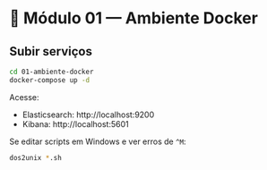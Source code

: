 # 🧱 Módulo 01 — Ambiente Docker

## Subir serviços
```bash
cd 01-ambiente-docker
docker-compose up -d
```
Acesse:
- Elasticsearch: http://localhost:9200
- Kibana: http://localhost:5601

Se editar scripts em Windows e ver erros de `^M`:
```bash
dos2unix *.sh
```
